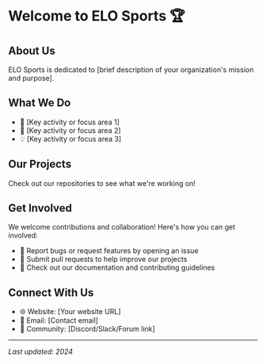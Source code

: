 # Welcome to ELO Sports 🏆

## About Us

ELO Sports is dedicated to [brief description of your organization's mission and purpose].

## What We Do

- 🎯 [Key activity or focus area 1]
- 🚀 [Key activity or focus area 2]
- 💡 [Key activity or focus area 3]

## Our Projects

Check out our repositories to see what we're working on!

## Get Involved

We welcome contributions and collaboration! Here's how you can get involved:

- 🐛 Report bugs or request features by opening an issue
- 🔧 Submit pull requests to help improve our projects
- 📖 Check out our documentation and contributing guidelines

## Connect With Us

- 🌐 Website: [Your website URL]
- 📧 Email: [Contact email]
- 💬 Community: [Discord/Slack/Forum link]

---

*Last updated: 2024*
